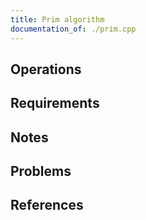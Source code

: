 ```yaml
---
title: Prim algorithm
documentation_of: ./prim.cpp
---
```


## Operations

## Requirements

## Notes

## Problems

## References
